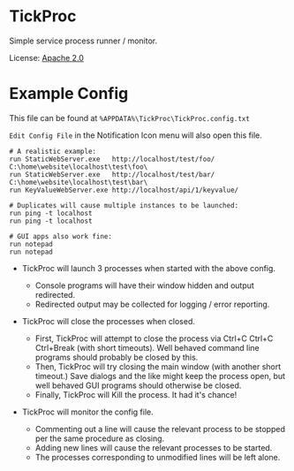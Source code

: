 # TickProc

Simple service process runner / monitor.

License: [Apache 2.0](LICENSE.txt)

# Example Config

This file can be found at `%APPDATA%\TickProc\TickProc.config.txt`

`Edit Config File` in the Notification Icon menu will also open this file.

```
# A realistic example:
run StaticWebServer.exe   http://localhost/test/foo/       C:\home\website\localhost\test\foo\
run StaticWebServer.exe   http://localhost/test/bar/       C:\home\website\localhost\test\bar\
run KeyValueWebServer.exe http://localhost/api/1/keyvalue/

# Duplicates will cause multiple instances to be launched:
run ping -t localhost
run ping -t localhost

# GUI apps also work fine:
run notepad
run notepad
```

* TickProc will launch 3 processes when started with the above config.
  * Console programs will have their window hidden and output redirected.
  * Redirected output may be collected for logging / error reporting.

* TickProc will close the processes when closed.
  * First, TickProc will attempt to close the process via Ctrl+C Ctrl+C Ctrl+Break (with short timeouts).  Well behaved command line programs should probably be closed by this.
  * Then, TickProc will try closing the main window (with another short timeout.)  Save dialogs and the like might keep the process open, but well behaved GUI programs should otherwise be closed.
  * Finally, TickProc will Kill the process.  It had it's chance!

* TickProc will monitor the config file.
  * Commenting out a line will cause the relevant process to be stopped per the same procedure as closing.
  * Adding new lines will cause the relevant processes to be started.
  * The processes corresponding to unmodified lines will be left alone.
